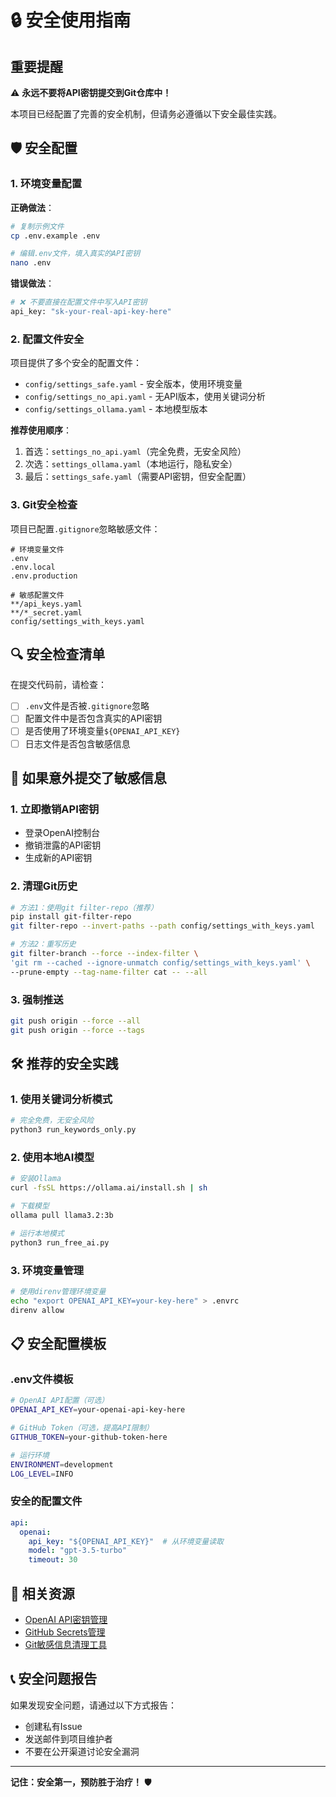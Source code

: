 # 🔒 安全使用指南

## 重要提醒

⚠️ **永远不要将API密钥提交到Git仓库中！**

本项目已经配置了完善的安全机制，但请务必遵循以下安全最佳实践。

## 🛡️ 安全配置

### 1. 环境变量配置

**正确做法**：
```bash
# 复制示例文件
cp .env.example .env

# 编辑.env文件，填入真实的API密钥
nano .env
```

**错误做法**：
```bash
# ❌ 不要直接在配置文件中写入API密钥
api_key: "sk-your-real-api-key-here"
```

### 2. 配置文件安全

项目提供了多个安全的配置文件：

- `config/settings_safe.yaml` - 安全版本，使用环境变量
- `config/settings_no_api.yaml` - 无API版本，使用关键词分析
- `config/settings_ollama.yaml` - 本地模型版本

**推荐使用顺序**：
1. 首选：`settings_no_api.yaml`（完全免费，无安全风险）
2. 次选：`settings_ollama.yaml`（本地运行，隐私安全）
3. 最后：`settings_safe.yaml`（需要API密钥，但安全配置）

### 3. Git安全检查

项目已配置`.gitignore`忽略敏感文件：

```gitignore
# 环境变量文件
.env
.env.local
.env.production

# 敏感配置文件
**/api_keys.yaml
**/*_secret.yaml
config/settings_with_keys.yaml
```

## 🔍 安全检查清单

在提交代码前，请检查：

- [ ] `.env`文件是否被`.gitignore`忽略
- [ ] 配置文件中是否包含真实的API密钥
- [ ] 是否使用了环境变量`${OPENAI_API_KEY}`
- [ ] 日志文件是否包含敏感信息

## 🚨 如果意外提交了敏感信息

### 1. 立即撤销API密钥
- 登录OpenAI控制台
- 撤销泄露的API密钥
- 生成新的API密钥

### 2. 清理Git历史
```bash
# 方法1：使用git filter-repo（推荐）
pip install git-filter-repo
git filter-repo --invert-paths --path config/settings_with_keys.yaml

# 方法2：重写历史
git filter-branch --force --index-filter \
'git rm --cached --ignore-unmatch config/settings_with_keys.yaml' \
--prune-empty --tag-name-filter cat -- --all
```

### 3. 强制推送
```bash
git push origin --force --all
git push origin --force --tags
```

## 🛠️ 推荐的安全实践

### 1. 使用关键词分析模式
```bash
# 完全免费，无安全风险
python3 run_keywords_only.py
```

### 2. 使用本地AI模型
```bash
# 安装Ollama
curl -fsSL https://ollama.ai/install.sh | sh

# 下载模型
ollama pull llama3.2:3b

# 运行本地模式
python3 run_free_ai.py
```

### 3. 环境变量管理
```bash
# 使用direnv管理环境变量
echo "export OPENAI_API_KEY=your-key-here" > .envrc
direnv allow
```

## 📋 安全配置模板

### .env文件模板
```bash
# OpenAI API配置（可选）
OPENAI_API_KEY=your-openai-api-key-here

# GitHub Token（可选，提高API限制）
GITHUB_TOKEN=your-github-token-here

# 运行环境
ENVIRONMENT=development
LOG_LEVEL=INFO
```

### 安全的配置文件
```yaml
api:
  openai:
    api_key: "${OPENAI_API_KEY}"  # 从环境变量读取
    model: "gpt-3.5-turbo"
    timeout: 30
```

## 🔗 相关资源

- [OpenAI API密钥管理](https://platform.openai.com/api-keys)
- [GitHub Secrets管理](https://docs.github.com/en/actions/security-guides/encrypted-secrets)
- [Git敏感信息清理工具](https://github.com/newren/git-filter-repo)

## 📞 安全问题报告

如果发现安全问题，请通过以下方式报告：

- 创建私有Issue
- 发送邮件到项目维护者
- 不要在公开渠道讨论安全漏洞

---

**记住：安全第一，预防胜于治疗！** 🛡️
